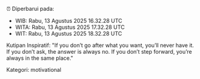 ⏰ Diperbarui pada:
- WIB: Rabu, 13 Agustus 2025 16.32.28 UTC
- WITA: Rabu, 13 Agustus 2025 17.32.28 UTC
- WIT: Rabu, 13 Agustus 2025 18.32.28 UTC

Kutipan Inspiratif:
"If you don’t go after what you want, you’ll never have it. If you don’t ask, the answer is always no. If you don’t step forward, you’re always in the same place."


Kategori: motivational

